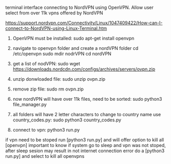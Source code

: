 
terminal interface connecting to NordVPN using OpenVPN. Allow user select from over 11k vpns offered by NordVPN

https://support.nordvpn.com/Connectivity/Linux/1047409422/How-can-I-connect-to-NordVPN-using-Linux-Terminal.htm
1) OpenVPN must be installed:
    sudo apt-get install openvpn

2) navigate to openvpn folder and create a nordVPN folder
    cd /etc/openvpn
    sudo mdir nodrVPN
    cd nordVPN

3) get a list of nodVPN:
    sudo wget https://downloads.nordcdn.com/configs/archives/servers/ovpn.zip

4) unzip donwloaded file:
    sudo unzip ovpn.zip

5) remove zip file:
    sudo rm ovpn.zip

6) now nordVPN will have over 11k files, need to be sorted:
    sudo python3 file_manager.py

7) all folders will have 2 letter characters to change to country name use country_codes.py:
    sudo python3 country_codes.py

8) connect to vpn:
    python3 run.py

if vpn need to be stoped run [python3 run.py] and will offer option to kill all [openvpn] important to know if system go to sleep and vpn was not stoped, after sleep sesion may result in not internet connection error do a [python3 run.py] and select to kill all openvpns